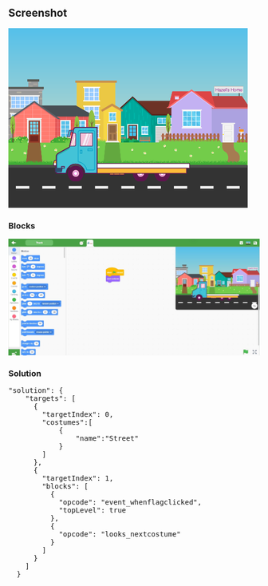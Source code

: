 <h2>Screenshot</h2>
<img src="./ProjectSnap.png" />
<h3>Blocks</h3>
<img src="./Truck.jpg" />

<h3>Solution</h3>
<pre>
"solution": {
    "targets": [
      {
        "targetIndex": 0,
        "costumes":[
            {
                "name":"Street"
            }
        ]
      },
      {
        "targetIndex": 1,
        "blocks": [
          {
            "opcode": "event_whenflagclicked",
            "topLevel": true
          },
          {
            "opcode": "looks_nextcostume"
          }
        ]
      }
    ]
  }
</pre>